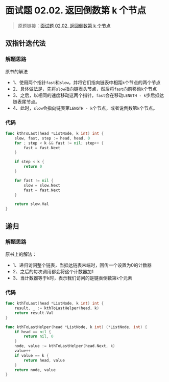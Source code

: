 # 面试题 02.02. 返回倒数第 k 个节点
> 原题链接：[面试题 02.02. 返回倒数第 k 个节点](https://leetcode-cn.com/problems/kth-node-from-end-of-list-lcci/)

## 双指针迭代法
### 解题思路
原书的解法

* 1、使用两个指针``fast``和``slow``，并将它们指向链表中相距``k``个节点的两个节点
* 2、具体做法是，先将``slow``指向链表头节点，然后将``fast``向前移动``k``个节点
* 3、之后，以相同的速度移动这两个指针，``fast``会在移动``LENGTH - k``步后抵达链表尾节点。
* 4、此时，``slow``会指向链表第``LENGTH - k``个节点，或者说倒数第``k``个节点。

### 代码
```go
func kthToLast(head *ListNode, k int) int {
	slow, fast, step := head, head, 0
	for ; step < k && fast != nil; step++ {
		fast = fast.Next
	}

	if step < k {
		return 0
	}

	for fast != nil {
		slow = slow.Next
		fast = fast.Next
	}

	return slow.Val
}
```

## 递归
### 解题思路
原书上的解法：
* 1、递归访问整个链表，当抵达链表末端时，回传一个设置为0的计数器
* 2、之后的每次调用都会将这个计数器加1
* 3、当计数器等于k时，表示我们访问的是链表倒数第``k``个元素
### 代码
```go
func kthToLast(head *ListNode, k int) int {
	result, _ := kthToLastHelper(head, k)
	return result.Val
}

func kthToLastHelper(head *ListNode, k int) (*ListNode, int) {
	if head == nil {
		return nil, 0
	}
	node, value := kthToLastHelper(head.Next, k)
	value++
	if value == k {
		return head, value
	}
	return node, value
}
```
